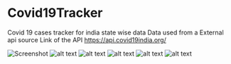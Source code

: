 # Covid19Tracker
Covid 19 cases tracker for india state wise data
Data used from a External api source
Link of the API
https://api.covid19india.org/

![Screenshot](Sscreenshots/Screenshot_1595925731.png)
![alt text](https://github.com/vaibhav13062/Covid19Tracker/blob/master/Screenshots/Screenshot_1595925731.png?raw=true)
![alt text](https://github.com/vaibhav13062/Covid19Tracker/blob/master/Screenshots/Screenshot_1595925936.png?raw=true)
![alt text](https://github.com/vaibhav13062/Covid19Tracker/blob/master/Screenshots/Screenshot_1595925940.png?raw=true)
![alt text](https://github.com/vaibhav13062/Covid19Tracker/blob/master/Screenshots/Screenshot_1595925945.png?raw=true)
![alt text](https://github.com/vaibhav13062/Covid19Tracker/blob/master/Screenshots/Screenshot_1595925954.png?raw=true)
